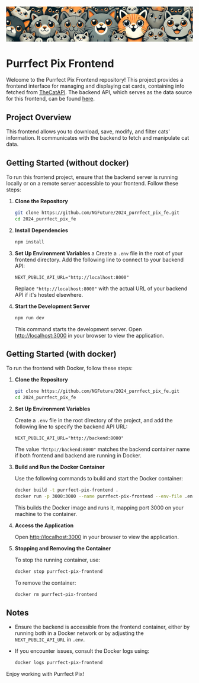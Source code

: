 <p align="center">
  <img src="./public/banner.jpg" alt="Banner" />
</p>

# Purrfect Pix Frontend

Welcome to the Purrfect Pix Frontend repository! This project provides a frontend interface for managing and displaying cat cards, containing info fetched from [TheCatAPI](https://thecatapi.com/). The backend API, which serves as the data source for this frontend, can be found [here](https://github.com/NGFuture/2024_purrfect_pix_be).

## Project Overview

This frontend allows you to download, save, modify, and filter cats' information. It communicates with the backend to fetch and manipulate cat data.

## Getting Started (without docker)

To run this frontend project, ensure that the backend server is running locally or on a remote server accessible to your frontend. Follow these steps:

1. **Clone the Repository**

    ```bash
    git clone https://github.com/NGFuture/2024_purrfect_pix_fe.git
    cd 2024_purrfect_pix_fe
    ```

2. **Install Dependencies**

    ```bash
    npm install
    ```

3. **Set Up Environment Variables**
a
    Create a `.env` file in the root of your frontend directory. Add the following line to connect to your backend API:

    ```
    NEXT_PUBLIC_API_URL="http://localhost:8000"
    ```

    Replace `"http://localhost:8000"` with the actual URL of your backend API if it's hosted elsewhere.

4. **Start the Development Server**

    ```bash
    npm run dev
    ```

    This command starts the development server. Open [http://localhost:3000](http://localhost:3000) in your browser to view the application.


## Getting Started (with docker)

To run the frontend with Docker, follow these steps:

1. **Clone the Repository**

    ```bash
    git clone https://github.com/NGFuture/2024_purrfect_pix_fe.git
    cd 2024_purrfect_pix_fe
    ```

2. **Set Up Environment Variables**

    Create a `.env` file in the root directory of the project, and add the following line to specify the backend API URL:

    ```
    NEXT_PUBLIC_API_URL="http://backend:8000"
    ```

    The value `"http://backend:8000"` matches the backend container name if both frontend and backend are running in Docker.

3. **Build and Run the Docker Container**

    Use the following commands to build and start the Docker container:

    ```bash
    docker build -t purrfect-pix-frontend .
    docker run -p 3000:3000 --name purrfect-pix-frontend --env-file .env purrfect-pix-frontend
    ```

    This builds the Docker image and runs it, mapping port 3000 on your machine to the container. 

4. **Access the Application**

    Open [http://localhost:3000](http://localhost:3000) in your browser to view the application.

5. **Stopping and Removing the Container**

    To stop the running container, use:

    ```bash
    docker stop purrfect-pix-frontend
    ```

    To remove the container:

    ```bash
    docker rm purrfect-pix-frontend
    ```

## Notes

- Ensure the backend is accessible from the frontend container, either by running both in a Docker network or by adjusting the `NEXT_PUBLIC_API_URL` in `.env`.
- If you encounter issues, consult the Docker logs using:

    ```bash
    docker logs purrfect-pix-frontend
    ```

Enjoy working with Purrfect Pix!
